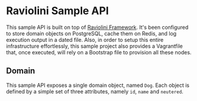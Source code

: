 # Raviolini Sample API

This sample API is built on top of [Raviolini Framework](https://github.com/otaviofff/raviolini). It's been configured to store domain objects on PostgreSQL, cache them on Redis, and log execution output in a dated file. Also, in order to setup this entire infrastructure effortlessly, this sample project also provides a Vagrantfile that, once executed, will rely on a Bootstrap file to provision all these nodes.

## Domain

This sample API exposes a single domain object, named ```Dog```. Each object is defined by a simple set of three attributes, namely ```id```, ```name``` and ```neutered```.

